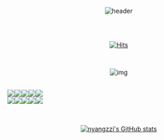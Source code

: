 <div align="center">

![header](https://capsule-render.vercel.app/api?section=header&type=venom&color=0:DFD5F1,100:F9AEAC&stroke=b678c4&height=160&text=LEE+ENUKYUNG&fontColor=222222&fontSize=50&desc=Android%20Application%20Engineer&descAlignY=30&fontAlignY=60&strokeWidth=1.5)

##

<br/>

[![Hits](https://hits.seeyoufarm.com/api/count/incr/badge.svg?url=https%3A%2F%2Fgithub.com%2Fnyangzzi&count_bg=%23FDC8F8&title_bg=%23F54D4D96&icon=github.svg&icon_color=%23E7E7E7&title=hits&edge_flat=false)](https://hits.seeyoufarm.com)

<!--<div style="display:flex; flex-direction:row;">

  <a href="https://github.com/nyangzzi"><img src="https://img.shields.io/badge/github-181717?&logo=github&logoColor=white"></a>
  <a href="https://dev-zzilog.tistory.com"><img src="https://img.shields.io/badge/tistory-000000?&logo=tistory&logoColor=white"></a>
  <a href="mailto:eklee98@gmail.com"><img src="https://img.shields.io/badge/Gmail-EA4335?&logo=Gmail&logoColor=white"></a>
  
</div>-->

<br/>

![img](https://github.com/nyangzzi/nyangzzi/assets/52737339/0091772b-f271-4fce-90c6-33ae08762b5b)

<br/>

<div style="display:flex; flex-direction:row;">
  <img src="https://img.shields.io/badge/android-34A853?&logo=android&logoColor=white">
  <img src="https://img.shields.io/badge/androidstudio-3DDC84?&logo=androidstudio&logoColor=white">
  <img src="https://img.shields.io/badge/kotlin-7F52FF?&logo=kotlin&logoColor=white">
  <img src="https://img.shields.io/badge/jetpackcompose-4285F4?&logo=jetpack-compose&logoColor=white">
  <img src="https://img.shields.io/badge/git-F05032?&logo=git&logoColor=white">

  
  <!--img src="https://img.shields.io/badge/github-181717?&logo=github&logoColor=white"-->
</div>

<div style="display:flex; flex-direction:row;">
  <!--<img src="https://img.shields.io/badge/csharp-512BD4?&logo=csharp&logoColor=white">
  <img src="https://img.shields.io/badge/dotnet-512BD4?&logo=dotnet&logoColor=white">-->
  <img src="https://img.shields.io/badge/sqlite-003B57?&logo=sqlite&logoColor=white"/>
  <img src="https://img.shields.io/badge/java-007396?&logo=java&logoColor=white"/>
  <img src="https://img.shields.io/badge/flutter-02569B?&logo=flutter&logoColor=white">
  <img src="https://img.shields.io/badge/react-61DAFB?&logo=react&logoColor=white">
  <img src="https://img.shields.io/badge/figma-F24E1E?&logo=figma&logoColor=white">
</div>

<br/>
<br/>

[![nyangzzi's GitHub stats](https://github-readme-stats.vercel.app/api?username=nyangzzi&include_all_commits=true&show_icons=true&count_private=true&theme=ambient_gradient)](https://github.com/anuraghazra/github-readme-stats)

<!--![Top Langs](https://github-readme-stats.vercel.app/api/top-langs/?username=nyangzzi&layout=compact)-->

</div>
